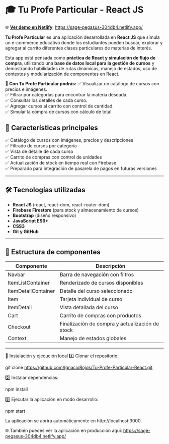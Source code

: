 # 🎓 Tu Profe Particular - React JS

🌐 **[Ver demo en Netlify](#)**: https://sage-pegasus-304db4.netlify.app/

**Tu Profe Particular** es una aplicación desarrollada en **React JS** que simula un e-commerce educativo donde los estudiantes pueden buscar, explorar y agregar al carrito diferentes clases particulares de materias de interés.

Esta app está pensada como **práctica de React y simulación de flujo de compra**, utilizando una **base de datos local para la gestión de cursos** y demostrando habilidades de rutas dinámicas, manejo de estados, uso de contextos y modularización de componentes en React.

**🔹 Con Tu Profe Particular podrás:**
✅ Visualizar un catálogo de cursos con precios e imágenes.  
✅ Filtrar por categorías para encontrar la materia deseada.  
✅ Consultar los detalles de cada curso.  
✅ Agregar cursos al carrito con control de cantidad.  
✅ Simular la compra de cursos con cálculo de total.

## 🌟 **Características principales**

✅ Catálogo de cursos con imágenes, precios y descripciones  
✅ Filtrado de cursos por categoría  
✅ Vista de detalle de cada curso  
✅ Carrito de compras con control de unidades  
✅ Actualización de stock en tiempo real con Firebase  
✅ Preparado para integración de pasarela de pagos en futuras versiones

---

## 🛠️ **Tecnologías utilizadas**

- **React JS** (react, react-dom, react-router-dom)
- **Firebase Firestore** (para stock y almacenamiento de cursos)
- **Bootstrap** (diseño responsivo)
- **JavaScript ES6+**
- **CSS3**
- **Git y GitHub**

---

## 📂 **Estructura de componentes**

| Componente | Descripción |
|------------|-------------|
| Navbar | Barra de navegación con filtros |
| ItemListContainer | Renderizado de cursos disponibles |
| ItemDetailContainer | Detalle del curso seleccionado |
| Item | Tarjeta individual de curso |
| ItemDetail | Vista detallada del curso |
| Cart | Carrito de compras con productos |
| Checkout | Finalización de compra y actualización de stock |
| Context | Manejo de estados globales |

---

🚀 Instalación y ejecución local
1️⃣ Clonar el repositorio:

git clone https://github.com/IgnacioRojos/Tu-Profe-Particular-React.git

2️⃣ Instalar dependencias:

npm install

3️⃣ Ejecutar la aplicación en modo desarrollo:

npm start

La aplicación se abrirá automáticamente en http://localhost:3000.

🌐 También puedes ver la aplicación en producción aquí: https://sage-pegasus-304db4.netlify.app/
